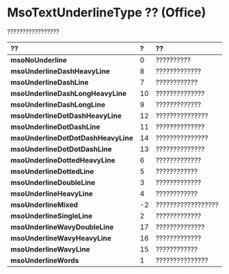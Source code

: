 
# MsoTextUnderlineType ?? (Office)

?????????????????



|**??**|**?**|**??**|
|:-----|:-----|:-----|
|**msoNoUnderline**|0|??????????|
|**msoUnderlineDashHeavyLine**|8|?????????????|
|**msoUnderlineDashLine**|7|????????????|
|**msoUnderlineDashLongHeavyLine**|10|??????????????|
|**msoUnderlineDashLongLine**|9|?????????????|
|**msoUnderlineDotDashHeavyLine**|12|???????????????|
|**msoUnderlineDotDashLine**|11|??????????????|
|**msoUnderlineDotDotDashHeavyLine**|14|???????????????|
|**msoUnderlineDotDotDashLine**|13|??????????????|
|**msoUnderlineDottedHeavyLine**|6|?????????????|
|**msoUnderlineDottedLine**|5|????????????|
|**msoUnderlineDoubleLine**|3|?????????????|
|**msoUnderlineHeavyLine**|4|????????????|
|**msoUnderlineMixed**|-2|??????????????????|
|**msoUnderlineSingleLine**|2|?????????????|
|**msoUnderlineWavyDoubleLine**|17|??????????????|
|**msoUnderlineWavyHeavyLine**|16|?????????????|
|**msoUnderlineWavyLine**|15|????????????|
|**msoUnderlineWords**|1|???????????????|
